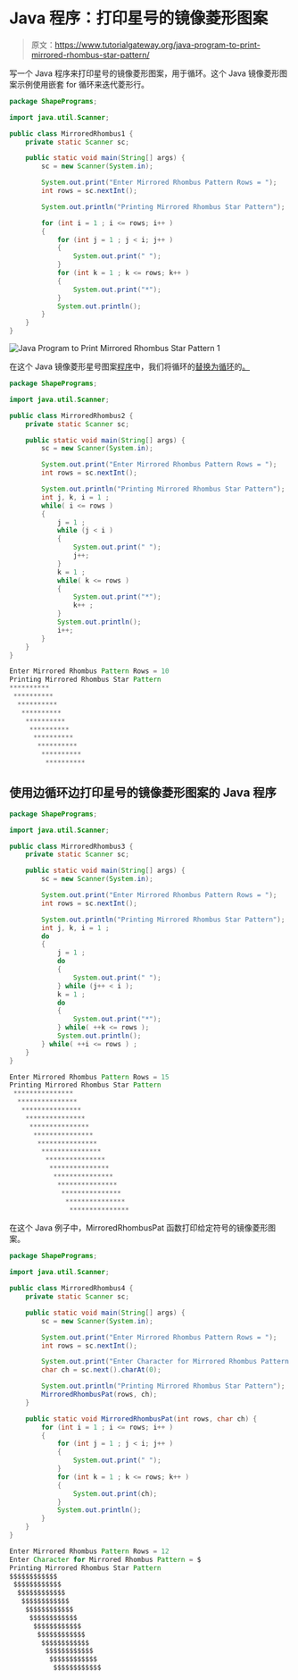 # Java 程序：打印星号的镜像菱形图案

> 原文：<https://www.tutorialgateway.org/java-program-to-print-mirrored-rhombus-star-pattern/>

写一个 Java 程序来打印星号的镜像菱形图案，用于循环。这个 Java 镜像菱形图案示例使用嵌套 for 循环来迭代菱形行。

```java
package ShapePrograms;

import java.util.Scanner;

public class MirroredRhombus1 {
	private static Scanner sc;

	public static void main(String[] args) {
		sc = new Scanner(System.in);

		System.out.print("Enter Mirrored Rhombus Pattern Rows = ");
		int rows = sc.nextInt();

		System.out.println("Printing Mirrored Rhombus Star Pattern");	

		for (int i = 1 ; i <= rows; i++ ) 
		{
			for (int j = 1 ; j < i; j++ ) 
			{
				System.out.print(" ");
			}
			for (int k = 1 ; k <= rows; k++ ) 
			{
				System.out.print("*");
			}
			System.out.println();
		}
	}
}
```

![Java Program to Print Mirrored Rhombus Star Pattern 1](img/ace29088dc3b72045bde659b602b133e.png)

在这个 Java 镜像菱形星号图案[程序](https://www.tutorialgateway.org/learn-java-programs/)中，我们将循环的[替换为循环](https://www.tutorialgateway.org/java-for-loop/)的[。](https://www.tutorialgateway.org/java-while-loop/)

```java
package ShapePrograms;

import java.util.Scanner;

public class MirroredRhombus2 {
	private static Scanner sc;

	public static void main(String[] args) {
		sc = new Scanner(System.in);

		System.out.print("Enter Mirrored Rhombus Pattern Rows = ");
		int rows = sc.nextInt();

		System.out.println("Printing Mirrored Rhombus Star Pattern");
		int j, k, i = 1 ;
		while( i <= rows ) 
		{
			j = 1 ;
			while (j < i ) 
			{
				System.out.print(" ");
				j++;
			}
			k = 1 ;
			while( k <= rows ) 
			{
				System.out.print("*");
				k++ ;
			}
			System.out.println();
			i++;
		}
	}
}
```

```java
Enter Mirrored Rhombus Pattern Rows = 10
Printing Mirrored Rhombus Star Pattern
**********
 **********
  **********
   **********
    **********
     **********
      **********
       **********
        **********
         **********
```

## 使用边循环边打印星号的镜像菱形图案的 Java 程序

```java
package ShapePrograms;

import java.util.Scanner;

public class MirroredRhombus3 {
	private static Scanner sc;

	public static void main(String[] args) {
		sc = new Scanner(System.in);

		System.out.print("Enter Mirrored Rhombus Pattern Rows = ");
		int rows = sc.nextInt();

		System.out.println("Printing Mirrored Rhombus Star Pattern");
		int j, k, i = 1 ;
		do
		{
			j = 1 ;
			do
			{
				System.out.print(" ");
			} while (j++ < i );
			k = 1 ;
			do
			{
				System.out.print("*");
			} while( ++k <= rows );
			System.out.println();
		} while( ++i <= rows ) ;
	}
}
```

```java
Enter Mirrored Rhombus Pattern Rows = 15
Printing Mirrored Rhombus Star Pattern
 ***************
  ***************
   ***************
    ***************
     ***************
      ***************
       ***************
        ***************
         ***************
          ***************
           ***************
            ***************
             ***************
              ***************
               ***************
```

在这个 Java 例子中，MirroredRhombusPat 函数打印给定符号的镜像菱形图案。

```java
package ShapePrograms;

import java.util.Scanner;

public class MirroredRhombus4 {
	private static Scanner sc;

	public static void main(String[] args) {
		sc = new Scanner(System.in);

		System.out.print("Enter Mirrored Rhombus Pattern Rows = ");
		int rows = sc.nextInt();

		System.out.print("Enter Character for Mirrored Rhombus Pattern = ");
		char ch = sc.next().charAt(0);

		System.out.println("Printing Mirrored Rhombus Star Pattern");
		MirroredRhombusPat(rows, ch);	
	}

	public static void MirroredRhombusPat(int rows, char ch) {
		for (int i = 1 ; i <= rows; i++ ) 
		{
			for (int j = 1 ; j < i; j++ ) 
			{
				System.out.print(" ");
			}
			for (int k = 1 ; k <= rows; k++ ) 
			{
				System.out.print(ch);
			}
			System.out.println();
		}
	}
}
```

```java
Enter Mirrored Rhombus Pattern Rows = 12
Enter Character for Mirrored Rhombus Pattern = $
Printing Mirrored Rhombus Star Pattern
$$$$$$$$$$$$
 $$$$$$$$$$$$
  $$$$$$$$$$$$
   $$$$$$$$$$$$
    $$$$$$$$$$$$
     $$$$$$$$$$$$
      $$$$$$$$$$$$
       $$$$$$$$$$$$
        $$$$$$$$$$$$
         $$$$$$$$$$$$
          $$$$$$$$$$$$
           $$$$$$$$$$$$
```